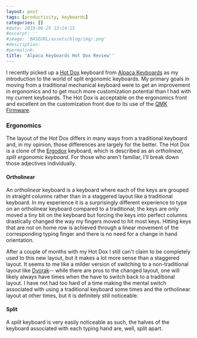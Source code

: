 ```yaml
---
layout: post
tags: [productivity, keyboards]
categories: []
#date: 2019-06-25 13:14:15
#excerpt: ''
#image: 'BASEURL/assets/blog/img/.png'
#description:
#permalink:
title: 'Alpaca Keyboards Hot Dox Review''
---
```



I recently picked up a [Hot Dox](https://www.alpacakeyboards.com/) keyboard from [Alpaca Keyboards](https://www.alpacakeyboards.com/) as my introduction to the world of split ergonomic keyboards. My primary goals in moving from a traditional mechanical keyboard were to get an improvement in ergonomics and to get much more customization potential than I had with my current keyboards. The Hot Dox is acceptable on the ergonomics front and excellent on the customization front due to its use of the [QMK Firmware](https://qmk.fm/).

### Ergonomics

The layout of the Hot Dox differs in many ways from a traditional keyboard and, in my opinion, those differences are largely for the better. The Hot Dox is a clone of the [Ergodox](https://ergodox-ez.com/) keyboard, which is described as an _ortholinear, split ergonomic keyboard_. For those who aren't familiar, I'll break down those adjectives individually.

#### Ortholinear

An _ortholinear_ keyboard is a keyboard where each of the keys are grouped in straight columns rather than in a staggered layout like a traditional keyboard. In my experience it is a surprisingly different experience to type on an ortholinear keyboard compared to a traditional; the keys are only moved a tiny bit on the keyboard but forcing the keys into perfect columns drastically changed the way my fingers moved to hit most keys. Hitting keys that are not on home row is achieved through a linear movement of the corresponding typing finger and there is no need for a change in hand orientation. 

After a couple of months with my Hot Dox I still can't claim to be completely used to this new layout, but it makes a lot more sense than a staggered layout. It seems to me like a milder version of switching to a non-traditional layout like [Dvorak](https://en.m.wikipedia.org/wiki/Dvorak_Simplified_Keyboard)-- while there are pros to the changed layout, one will likely always have times when the have to switch back to a traditional layout. I have not had too hard of a time making the mental switch associated with using a traditional keyboard some times and the ortholinear layout at other times, but it is definitely still noticeable.

#### Split

A _split_ keyboard is very easily noticeable as such, the halves of the keyboard associated with each typing hand are, well, split apart. 

